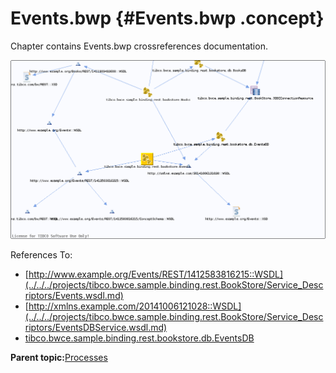 # Events.bwp {#Events.bwp .concept}

Chapter contains Events.bwp crossreferences documentation.

![](cross_tibco.bwce.sample.binding.rest.bookstore.Events.png)

References To:

-   [http://www.example.org/Events/REST/1412583816215::WSDL](../../../projects/tibco.bwce.sample.binding.rest.BookStore/Service_Descriptors/Events.wsdl.md)
-   [http://xmlns.example.com/20141006121028::WSDL](../../../projects/tibco.bwce.sample.binding.rest.BookStore/Service_Descriptors/EventsDBService.wsdl.md)
-   [tibco.bwce.sample.binding.rest.bookstore.db.EventsDB](../../../projects/tibco.bwce.sample.binding.rest.BookStore/Processes/tibco/bwce/sample/binding/rest/bookstore/db/EventsDB.bwp.md)

**Parent topic:**[Processes](../../../cross/dependencies/processes/processes.md)

